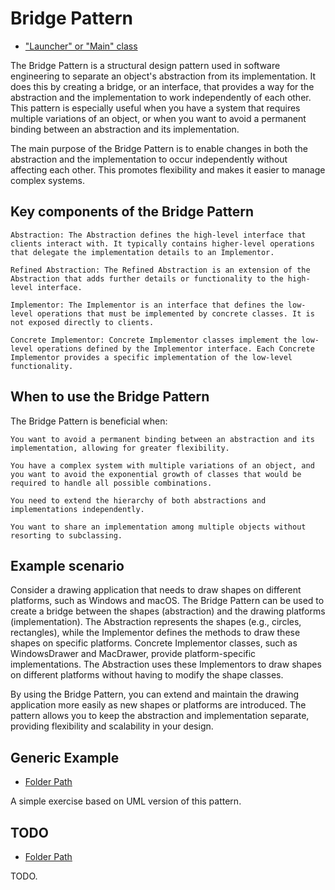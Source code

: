 # Bridge Pattern

- ["Launcher" or "Main" class](./src/main/java/it/gb/BridgePattern.java)

The Bridge Pattern is a structural design pattern used in software engineering to separate an object's abstraction from its implementation. It does this by creating a bridge, or an interface, that provides a way for the abstraction and the implementation to work independently of each other. This pattern is especially useful when you have a system that requires multiple variations of an object, or when you want to avoid a permanent binding between an abstraction and its implementation.

The main purpose of the Bridge Pattern is to enable changes in both the abstraction and the implementation to occur independently without affecting each other. This promotes flexibility and makes it easier to manage complex systems.

## Key components of the Bridge Pattern

    Abstraction: The Abstraction defines the high-level interface that clients interact with. It typically contains higher-level operations that delegate the implementation details to an Implementor.

    Refined Abstraction: The Refined Abstraction is an extension of the Abstraction that adds further details or functionality to the high-level interface.

    Implementor: The Implementor is an interface that defines the low-level operations that must be implemented by concrete classes. It is not exposed directly to clients.

    Concrete Implementor: Concrete Implementor classes implement the low-level operations defined by the Implementor interface. Each Concrete Implementor provides a specific implementation of the low-level functionality.

## When to use the Bridge Pattern

The Bridge Pattern is beneficial when:

    You want to avoid a permanent binding between an abstraction and its implementation, allowing for greater flexibility.

    You have a complex system with multiple variations of an object, and you want to avoid the exponential growth of classes that would be required to handle all possible combinations.

    You need to extend the hierarchy of both abstractions and implementations independently.

    You want to share an implementation among multiple objects without resorting to subclassing.

## Example scenario

Consider a drawing application that needs to draw shapes on different platforms, such as Windows and macOS. The Bridge Pattern can be used to create a bridge between the shapes (abstraction) and the drawing platforms (implementation). The Abstraction represents the shapes (e.g., circles, rectangles), while the Implementor defines the methods to draw these shapes on specific platforms. Concrete Implementor classes, such as WindowsDrawer and MacDrawer, provide platform-specific implementations. The Abstraction uses these Implementors to draw shapes on different platforms without having to modify the shape classes.

By using the Bridge Pattern, you can extend and maintain the drawing application more easily as new shapes or platforms are introduced. The pattern allows you to keep the abstraction and implementation separate, providing flexibility and scalability in your design.

## Generic Example

- [Folder Path](./src/main/java/it/gb/generic)

A simple exercise based on UML version of this pattern.

## TODO

- [Folder Path](./src/main/java/it/gb/todo/)

TODO.

